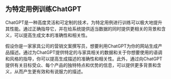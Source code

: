 ## 为特定用例训练ChatGPT

ChatGPT是一种高度灵活和可定制的技术，为特定用例进行训练可以极大地提升其性能。通过正确指导它，并在给系统提供适当数据的同时提供更相关的背景和含义，可以提高生成文本的准确性和相关性。

假设你是一家家具公司的营销文案撰写员，想要利用ChatGPT为你的网站生成产品描述。通过为ChatGPT提供特定的与家具相关的数据和关于你想要使用的语调和风格的指导，你可以提高生成描述的准确性和相关性。此外，通过向ChatGPT提供有关目标受众、每个产品的独特特点和优势的信息，可以提供更多背景和含义，从而产生更有效和有说服力的描述。
